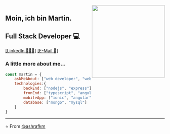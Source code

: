 <img align='right' src="https://media.giphy.com/media/M9gbBd9nbDrOTu1Mqx/giphy.gif" width="230">

## Moin, ich bin Martin. 
## Full Stack Developer 💻

[[LinkedIn 👨🏻‍💻]](https://www.linkedin.com/in/martin-czerwinski-m%C3%BCllner-7728b2118/)
[[E-Mail 📧]](mailto:martin@czerwinski-muellner.de)


### A little more about me...  

```javascript
const martin = {
    askMeAbout: ["web developer", "web designer"],
    technologies:{
        backEnd: ["nodejs", "express"],
        fronEnd: ["typescript", "angular", "react", "html", "css/sass"],
        mobileApp: ["ionic", "angular", "react native"],
        database: ["mongo", "mysql"]
    }
}
```

---
⭐️ From [@ashrafkm](https://github.com/ashrafkm)
